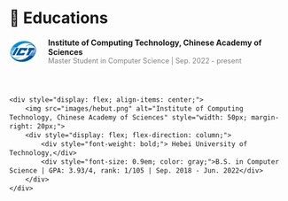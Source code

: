 # 📖 Educations
<div style="display: flex; flex-direction: column; gap: 40px;">
    <div style="display: flex; align-items: center;">
        <img src="images/ict.png" alt="Institute of Computing Technology, Chinese Academy of Sciences" style="width: 50px; margin-right: 20px;">
        <div style="display: flex; flex-direction: column;">
            <div style="font-weight: bold;">Institute of Computing Technology, Chinese Academy of Sciences</div>
            <div style="font-size: 0.9em; color: gray;">Master Student in Computer Science | Sep. 2022 - present</div>
        </div>
    </div>

    <div style="display: flex; align-items: center;">
        <img src="images/hebut.png" alt="Institute of Computing Technology, Chinese Academy of Sciences" style="width: 50px; margin-right: 20px;">
        <div style="display: flex; flex-direction: column;">
            <div style="font-weight: bold;"> Hebei University of Technology,</div>
            <div style="font-size: 0.9em; color: gray;">B.S. in Computer Science | GPA: 3.93/4, rank: 1/105 | Sep. 2018 - Jun. 2022</div>
        </div>
    </div>
</div>



